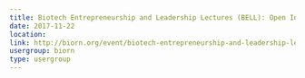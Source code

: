 ```yaml
---
title: Biotech Entrepreneurship and Leadership Lectures (BELL): Open Innovation
date: 2017-11-22
location: 
link: http://biorn.org/event/biotech-entrepreneurship-and-leadership-lectures-bell-open-innovation/
usergroup: biorn
type: usergroup
---
```

